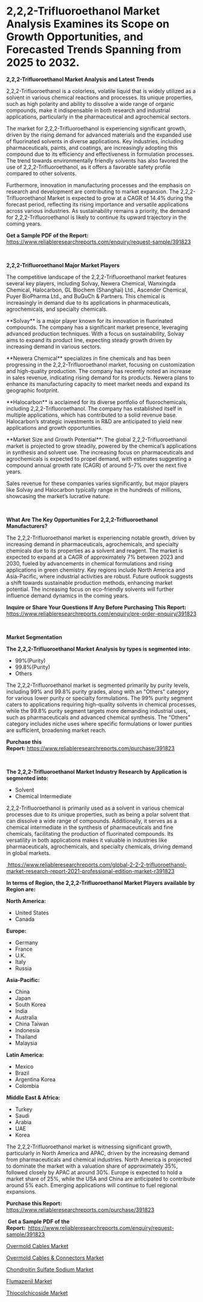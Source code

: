 <p><h1>2,2,2-Trifluoroethanol Market Analysis Examines its Scope on Growth Opportunities, and Forecasted Trends Spanning from 2025 to 2032.</h1></p><p><strong>2,2,2-Trifluoroethanol Market Analysis and Latest Trends</strong></p>
<p><p>2,2,2-Trifluoroethanol is a colorless, volatile liquid that is widely utilized as a solvent in various chemical reactions and processes. Its unique properties, such as high polarity and ability to dissolve a wide range of organic compounds, make it indispensable in both research and industrial applications, particularly in the pharmaceutical and agrochemical sectors.</p><p>The market for 2,2,2-Trifluoroethanol is experiencing significant growth, driven by the rising demand for advanced materials and the expanded use of fluorinated solvents in diverse applications. Key industries, including pharmaceuticals, paints, and coatings, are increasingly adopting this compound due to its efficiency and effectiveness in formulation processes. The trend towards environmentally friendly solvents has also favored the use of 2,2,2-Trifluoroethanol, as it offers a favorable safety profile compared to other solvents.</p><p>Furthermore, innovation in manufacturing processes and the emphasis on research and development are contributing to market expansion. The 2,2,2-Trifluoroethanol Market is expected to grow at a CAGR of 14.4% during the forecast period, reflecting its rising importance and versatile applications across various industries. As sustainability remains a priority, the demand for 2,2,2-Trifluoroethanol is likely to continue its upward trajectory in the coming years.</p></p>
<p><strong>Get a Sample PDF of the Report:&nbsp;</strong> <a href="https://www.reliableresearchreports.com/enquiry/request-sample/391823?utm_campaign=83&utm_medium=2&utm_source=Github&utm_content=ia&utm_term=16012025&utm_id=222-trifluoroethanol">https://www.reliableresearchreports.com/enquiry/request-sample/391823</a></p>
<p>&nbsp;</p>
<p><strong>2,2,2-Trifluoroethanol Major Market Players</strong></p>
<p><p>The competitive landscape of the 2,2,2-Trifluoroethanol market features several key players, including Solvay, Newera Chemical, Wanxingda Chemical, Halocarbon, GL Biochem (Shanghai) Ltd., Ascender Chemical, Puyer BioPharma Ltd., and BuGuCh & Partners. This chemical is increasingly in demand due to its applications in pharmaceuticals, agrochemicals, and specialty chemicals.</p><p>**Solvay** is a major player known for its innovation in fluorinated compounds. The company has a significant market presence, leveraging advanced production techniques. With a focus on sustainability, Solvay aims to expand its product line, expecting steady growth driven by increasing demand in various sectors.</p><p>**Newera Chemical** specializes in fine chemicals and has been progressing in the 2,2,2-Trifluoroethanol market, focusing on customization and high-quality production. The company has recently noted an increase in sales revenue, indicating rising demand for its products. Newera plans to enhance its manufacturing capacity to meet market needs and expand its geographic footprint.</p><p>**Halocarbon** is acclaimed for its diverse portfolio of fluorochemicals, including 2,2,2-Trifluoroethanol. The company has established itself in multiple applications, which has contributed to a solid revenue base. Halocarbon’s strategic investments in R&D are anticipated to yield new applications and growth opportunities.</p><p>**Market Size and Growth Potential**: The global 2,2,2-Trifluoroethanol market is projected to grow steadily, powered by the chemical’s applications in synthesis and solvent use. The increasing focus on pharmaceuticals and agrochemicals is expected to propel demand, with estimates suggesting a compound annual growth rate (CAGR) of around 5-7% over the next five years. </p><p>Sales revenue for these companies varies significantly, but major players like Solvay and Halocarbon typically range in the hundreds of millions, showcasing the market’s lucrative nature.</p></p>
<p>&nbsp;</p>
<p><strong>What Are The Key Opportunities For 2,2,2-Trifluoroethanol Manufacturers?</strong></p>
<p><p>The 2,2,2-Trifluoroethanol market is experiencing notable growth, driven by increasing demand in pharmaceuticals, agrochemicals, and specialty chemicals due to its properties as a solvent and reagent. The market is expected to expand at a CAGR of approximately 7% between 2023 and 2030, fueled by advancements in chemical formulations and rising applications in green chemistry. Key regions include North America and Asia-Pacific, where industrial activities are robust. Future outlook suggests a shift towards sustainable production methods, enhancing market potential. The increasing focus on eco-friendly solvents will further influence demand dynamics in the coming years.</p></p>
<p><strong>Inquire or Share Your Questions If Any Before Purchasing This Report:</strong> <a href="https://www.reliableresearchreports.com/enquiry/pre-order-enquiry/391823?utm_campaign=83&utm_medium=2&utm_source=Github&utm_content=ia&utm_term=16012025&utm_id=222-trifluoroethanol">https://www.reliableresearchreports.com/enquiry/pre-order-enquiry/391823</a></p>
<p>&nbsp;</p>
<p><strong>Market Segmentation</strong></p>
<p><strong>The 2,2,2-Trifluoroethanol Market Analysis by types is segmented into:</strong></p>
<p><ul><li>99%(Purity)</li><li>99.8%(Purity)</li><li>Others</li></ul></p>
<p><p>The 2,2,2-Trifluoroethanol market is segmented primarily by purity levels, including 99% and 99.8% purity grades, along with an "Others" category for various lower purity or specialty formulations. The 99% purity segment caters to applications requiring high-quality solvents in chemical processes, while the 99.8% purity segment targets more demanding industrial uses, such as pharmaceuticals and advanced chemical synthesis. The "Others" category includes niche uses where specific formulations or lower purities are sufficient, broadening market reach.</p></p>
<p><strong>Purchase this Report:&nbsp;</strong><a href="https://www.reliableresearchreports.com/purchase/391823?utm_campaign=83&utm_medium=2&utm_source=Github&utm_content=ia&utm_term=16012025&utm_id=222-trifluoroethanol">https://www.reliableresearchreports.com/purchase/391823</a></p>
<p>&nbsp;</p>
<p><strong>The 2,2,2-Trifluoroethanol Market Industry Research by Application is segmented into:</strong></p>
<p><ul><li>Solvent</li><li>Chemical Intermediate</li></ul></p>
<p><p>2,2,2-Trifluoroethanol is primarily used as a solvent in various chemical processes due to its unique properties, such as being a polar solvent that can dissolve a wide range of compounds. Additionally, it serves as a chemical intermediate in the synthesis of pharmaceuticals and fine chemicals, facilitating the production of fluorinated compounds. Its versatility in both applications makes it valuable in industries like pharmaceuticals, agrochemicals, and specialty chemicals, driving demand in global markets.</p></p>
<p><a href="https://www.reliableresearchreports.com/global-2-2-2-trifluoroethanol-market-research-report-2021-professional-edition-market-r391823?utm_campaign=83&utm_medium=2&utm_source=Github&utm_content=ia&utm_term=16012025&utm_id=222-trifluoroethanol">&nbsp;https://www.reliableresearchreports.com/global-2-2-2-trifluoroethanol-market-research-report-2021-professional-edition-market-r391823</a></p>
<p><strong>In terms of Region, the 2,2,2-Trifluoroethanol Market Players available by Region are:</strong></p>
<p>
    <p> <strong> North America: </strong>
        <ul>
            <li>United States</li>
            <li>Canada</li>
        </ul>
        </p> 
    <p> <strong> Europe: </strong>
        <ul>
            <li>Germany</li>
            <li>France</li>
            <li>U.K.</li>
            <li>Italy</li>
            <li>Russia</li>
        </ul>
        </p> 
    <p> <strong> Asia-Pacific: </strong>
        <ul>
            <li>China</li>
            <li>Japan</li>
            <li>South Korea</li>
            <li>India</li>
            <li>Australia</li>
            <li>China Taiwan</li>
            <li>Indonesia</li>
            <li>Thailand</li>
            <li>Malaysia</li>
        </ul>
        </p> 
    <p> <strong> Latin America: </strong>
        <ul>
            <li>Mexico</li>
            <li>Brazil</li>
            <li>Argentina Korea</li>
            <li>Colombia</li>
        </ul>
        </p> 
    <p> <strong> Middle East & Africa: </strong>
        <ul>
            <li>Turkey</li>
            <li>Saudi</li>
            <li>Arabia</li>
            <li>UAE</li>
            <li>Korea</li>
        </ul>
    </p>
    </p>
<p><p>The 2,2,2-Trifluoroethanol market is witnessing significant growth, particularly in North America and APAC, driven by the increasing demand from pharmaceuticals and chemical industries. North America is projected to dominate the market with a valuation share of approximately 35%, followed closely by APAC at around 30%. Europe is expected to hold a market share of 25%, while the USA and China are anticipated to contribute around 5% each. Emerging applications will continue to fuel regional expansions.</p></p>
<p><strong>Purchase this Report: </strong><a href="https://www.reliableresearchreports.com/purchase/391823?utm_campaign=83&utm_medium=2&utm_source=Github&utm_content=ia&utm_term=16012025&utm_id=222-trifluoroethanol">https://www.reliableresearchreports.com/purchase/391823</a></p>
<p>&nbsp;<strong>Get a Sample PDF of the Report:&nbsp;&nbsp;</strong><a href="https://www.reliableresearchreports.com/enquiry/request-sample/391823?utm_campaign=83&utm_medium=2&utm_source=Github&utm_content=ia&utm_term=16012025&utm_id=222-trifluoroethanol">https://www.reliableresearchreports.com/enquiry/request-sample/391823</a></p>
<p><strong></strong></p>
<p><p><a href="https://github.com/tasiahtahathorn/Market-Research-Report-List-1/blob/main/overmold-cables-market.md?utm_campaign=83&utm_medium=2&utm_source=Github&utm_content=ia&utm_term=16012025&utm_id=222-trifluoroethanol">Overmold Cables Market</a></p><p><a href="https://github.com/jeastefanowicz7816/Market-Research-Report-List-1/blob/main/overmold-cables-connectors-market.md?utm_campaign=83&utm_medium=2&utm_source=Github&utm_content=ia&utm_term=16012025&utm_id=222-trifluoroethanol">Overmold Cables & Connectors Market</a></p><p><a href="https://github.com/mharielmesa/Market-Research-Report-List-5/blob/main/chondroitin-sulfate-sodium-market.md?utm_campaign=83&utm_medium=2&utm_source=Github&utm_content=ia&utm_term=16012025&utm_id=222-trifluoroethanol">Chondroitin Sulfate Sodium Market</a></p><p><a href="https://github.com/tambraunrue691969/Market-Research-Report-List-1/blob/main/flumazenil-market.md?utm_campaign=83&utm_medium=2&utm_source=Github&utm_content=ia&utm_term=16012025&utm_id=222-trifluoroethanol">Flumazenil Market</a></p><p><a href="https://github.com/tona7vba/Market-Research-Report-List-1/blob/main/thiocolchicoside-market.md?utm_campaign=83&utm_medium=2&utm_source=Github&utm_content=ia&utm_term=16012025&utm_id=222-trifluoroethanol">Thiocolchicoside Market</a></p></p>